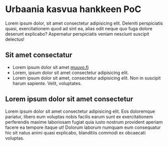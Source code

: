 # Urbaania kasvua hankkeen PoC
Lorem ipsum dolor, sit amet consectetur adipisicing elit. Deleniti perspiciatis quasi, exercitationem quod ad sint ea, alias odit neque quo fuga dolore deserunt explicabo? Aspernatur perspiciatis veniam nesciunt suscipit delectus!

## Sit amet consectatur
- Lorem ipsum dolor sit amet [muuvo.fi](https://muuvo.fi)
- Lorem, ipsum dolor sit amet consectetur adipisicing elit.
- Lorem ipsum dolor sit amet, consectetur adipisicing elit. Non in suscipit harum sapiente. Velit, voluptates.

## Lorem ipsum dolor sit amet consectetur
Lorem ipsum dolor sit amet consectetur adipisicing elit. Eos doloremque pariatur, libero eum voluptas nobis facilis earum sunt ex exercitationem perferendis maxime laboriosam fugiat quia iusto nostrum provident aperiam facere ea tempore itaque ut! Dolorum laborum numquam eum consequatur hic sit natus animi quasi explicabo, blanditiis commodi ex obcaecati voluptas.